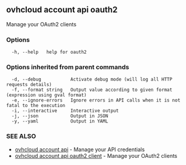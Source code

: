 ## ovhcloud account api oauth2

Manage your OAuth2 clients

### Options

```
  -h, --help   help for oauth2
```

### Options inherited from parent commands

```
  -d, --debug           Activate debug mode (will log all HTTP requests details)
  -f, --format string   Output value according to given format (expression using gval format)
  -e, --ignore-errors   Ignore errors in API calls when it is not fatal to the execution
  -i, --interactive     Interactive output
  -j, --json            Output in JSON
  -y, --yaml            Output in YAML
```

### SEE ALSO

* [ovhcloud account api](ovhcloud_account_api.md)	 - Manage your API credentials
* [ovhcloud account api oauth2 client](ovhcloud_account_api_oauth2_client.md)	 - Manage your OAuth2 clients

